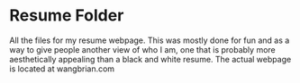 # Resume Folder

All the files for my resume webpage.  This was mostly done for fun and as a way to give people another view of who I am, one that is probably more aesthetically appealing than a black and white resume.
The actual webpage is located at wangbrian.com

